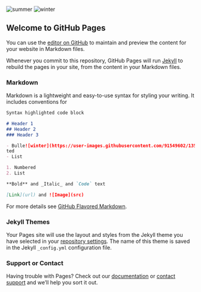![summer](https://user-images.githubusercontent.com/91549602/135109538-5cd6de12-28f8-48cf-b4c5-9cd89ec317d4.jpeg)
![winter](https://user-images.githubusercontent.com/91549602/135108436-32931429-8d58-446c-adf4-aecfcab1247a.png)
## Welcome to GitHub Pages

You can use the [editor on GitHub](https://github.com/lydialy9506/winter-summer/edit/main/README.md) to maintain and preview the content for your website in Markdown files.

Whenever you commit to this repository, GitHub Pages will run [Jekyll](https://jekyllrb.com/) to rebuild the pages in your site, from the content in your Markdown files.

### Markdown

Markdown is a lightweight and easy-to-use syntax for styling your writing. It includes conventions for

```markdown
Syntax highlighted code block

# Header 1
## Header 2
### Header 3

- Bulle![winter](https://user-images.githubusercontent.com/91549602/135108536-740c2349-7f7e-47ca-af14-f08701cf9aa2.png)
ted
- List

1. Numbered
2. List

**Bold** and _Italic_ and `Code` text

[Link](url) and ![Image](src)
```

For more details see [GitHub Flavored Markdown](https://guides.github.com/features/mastering-markdown/).

### Jekyll Themes

Your Pages site will use the layout and styles from the Jekyll theme you have selected in your [repository settings](https://github.com/lydialy9506/winter-summer/settings/pages). The name of this theme is saved in the Jekyll `_config.yml` configuration file.

### Support or Contact

Having trouble with Pages? Check out our [documentation](https://docs.github.com/categories/github-pages-basics/) or [contact support](https://support.github.com/contact) and we’ll help you sort it out.
